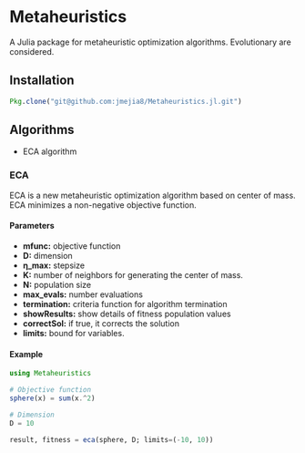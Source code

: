 # Metaheuristics

A Julia package for metaheuristic optimization algorithms. Evolutionary are considered.

## Installation

```julia
Pkg.clone("git@github.com:jmejia8/Metaheuristics.jl.git")
```

## Algorithms

- ECA algorithm

### ECA

ECA is a new metaheuristic optimization algorithm based on center of mass. ECA minimizes a non-negative objective function.

#### Parameters
- **mfunc:** objective function 
- **D:** dimension
- **η_max:** stepsize
- **K:** number of neighbors for generating the center of mass.
- **N:** population size
- **max_evals:** number evaluations
- **termination:** criteria function for algorithm termination
- **showResults:** show details of fitness population values
- **correctSol:** if true, it corrects the solution
- **limits:** bound for variables.

#### Example
```julia
using Metaheuristics

# Objective function
sphere(x) = sum(x.^2)

# Dimension
D = 10

result, fitness = eca(sphere, D; limits=(-10, 10))

```